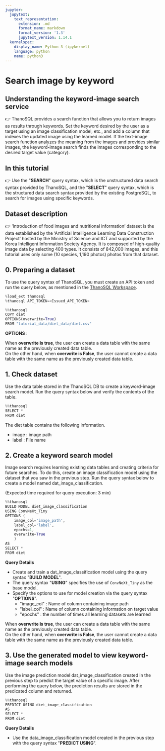 ```yaml
---
jupyter:
  jupytext:
    text_representation:
      extension: .md
      format_name: markdown
      format_version: '1.3'
      jupytext_version: 1.14.1
  kernelspec:
    display_name: Python 3 (ipykernel)
    language: python
    name: python3
---
```


<!-- #region tags=[] -->
# __Search image by keyword__

**Understanding the keyword-image search service**
---
👉 ThanoSQL provides a search function that allows you to return images as results through keywords. Set the keyword desired by the user as a target using an image classification model, etc., and add a column that indexes the updated image using the learned model. If the text-image search function analyzes the meaning from the images and provides similar images, the keyword-image search finds the images corresponding to the desired target value (category).

**In this tutorial**
---
👉 Use the "__SEARCH__" query syntax, which is the unstructured data search syntax provided by ThanoSQL, and the "__SELECT__" query syntax, which is the structured data search syntax provided by the existing PostgreSQL, to search for images using specific keywords.

 
**Dataset description**
---
👉 ‘Introduction of food images and nutritional information’ dataset is the data established by the ‘Artificial Intelligence Learning Data Construction Project’ hosted by the Ministry of Science and ICT and supported by the Korea Intelligent Information Society Agency. It is composed of high-quality image data by selecting 400 types. It consists of 842,000 images, and this tutorial uses only some (10 species, 1,190 photos) photos from that dataset.
<!-- #endregion -->

## __0. Preparing a dataset__


To use the query syntax of ThanoSQL, you must create an API token and run the query below, as mentioned in the [ThanoSQL Workspace](https://docs.thanosql.ai/quick_start/how_to_use_ThanoSQL/#5-thanosql).

```python
%load_ext thanosql
%thanosql API_TOKEN=<Issued_API_TOKEN>
```

```python tags=[]
%%thanosql
COPY diet 
OPTIONS(overwrite=True)
FROM "tutorial_data/diet_data/diet.csv"
```

__OPTIONS__ : 

When __overwrite is true__, the user can create a data table with the same name as the previously created data table.  
On the other hand, when __overwrite is False__, the user cannot create a data table with the same name as the previously created data table.

<!-- #region tags=[] -->
## __1. Check dataset__

Use the data table stored in the ThanoSQL DB to create a keyword-image search model. Run the query syntax below and verify the contents of the table.
<!-- #endregion -->

```python
%%thanosql
SELECT * 
FROM diet
```

The diet table contains the following information.   

-  image : image path 
-  label : File name


## __2. Create a keyword search model__

Image search requires learning existing data tables and creating criteria for future searches. To do this, create an image classification model using the dataset that you saw in the previous step. Run the query syntax below to create a model named dat_image_classification.


(Expected time required for query execution: 3 min)

```python
%%thanosql
BUILD MODEL diet_image_classification
USING ConvNeXt_Tiny
OPTIONS (
    image_col='image_path', 
    label_col='label', 
    epochs=1,
    overwrite=True
    )
AS 
SELECT *
FROM diet 
```

**Query Details**
- Create and train a dat_image_classification model using the query syntax "__BUILD MODEL__".
- The query syntax "__USING__" specifies the use of `ConvNeXt_Tiny` as the base model.
- Specify the options to use for model creation via the query syntax "__OPTIONS__".
    - "image_col" : Name of column containing image path
    - "label_col" : Name of column containing information on target value
    - "epochs" : the number of times all learning datasets are learned


When __overwrite is true__, the user can create a data table with the same name as the previously created data table.  
On the other hand, when __overwrite is False__, the user cannot create a data table with the same name as the previously created data table.


## __3. Use the generated model to view keyword-image search models__

Use the image prediction model dat_image_classification created in the previous step to predict the target value of a specific image. After performing the query below, the prediction results are stored in the predicated column and returned.

```python
%%thanosql
PREDICT USING diet_image_classification
AS 
SELECT *
FROM diet
```

**Query Details**
- Use the data_image_classification model created in the previous step with the query syntax "__PREDICT USING__".
